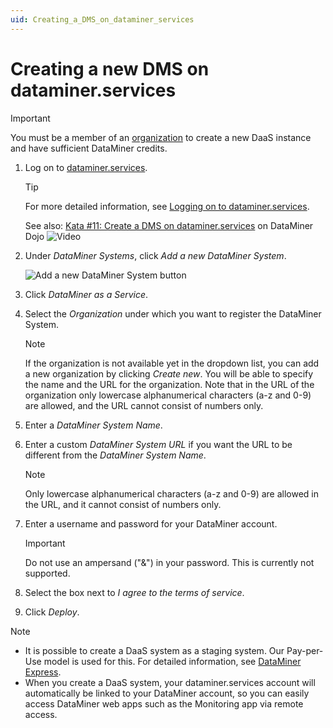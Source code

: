 ```yaml
---
uid: Creating_a_DMS_on_dataminer_services
---
```


# Creating a new DMS on dataminer.services

> [!IMPORTANT]
> You must be a member of an [organization](xref:Pricing_Usage_based_service#organization) to create a new DaaS instance and have sufficient DataMiner credits.

1. Log on to [dataminer.services](https://dataminer.services).

   > [!TIP]
   > For more detailed information, see [Logging on to dataminer.services](xref:Logging_on_to_the_DataMiner_Cloud_Platform).
   >
   > See also: [Kata #11: Create a DMS on dataminer.services](https://community.dataminer.services/courses/kata-11/) on DataMiner Dojo ![Video](~/user-guide/images/video_Duo.png)

1. Under *DataMiner Systems*, click *Add a new DataMiner System*.

   ![Add a new DataMiner System button](~/user-guide/images/daas_create_001.png)

1. Click *DataMiner as a Service*.

1. Select the *Organization* under which you want to register the DataMiner System.

   > [!NOTE]
   > If the organization is not available yet in the dropdown list, you can add a new organization by clicking *Create new*. You will be able to specify the name and the URL for the organization. Note that in the URL of the organization only lowercase alphanumerical characters (a-z and 0-9) are allowed, and the URL cannot consist of numbers only.

1. Enter a *DataMiner System Name*.

1. Enter a custom *DataMiner System URL* if you want the URL to be different from the *DataMiner System Name*.

   > [!NOTE]
   > Only lowercase alphanumerical characters (a-z and 0-9) are allowed in the URL, and it cannot consist of numbers only.

1. Enter a username and password for your DataMiner account.

   > [!IMPORTANT]
   > Do not use an ampersand ("&") in your password. This is currently not supported.

1. Select the box next to *I agree to the terms of service*.

1. Click *Deploy*.

> [!NOTE]
>
> - It is possible to create a DaaS system as a staging system. Our Pay-per-Use model is used for this. For detailed information, see [DataMiner Express](xref:Pricing_Commercial_Models#dataminer-express).
> - When you create a DaaS system, your dataminer.services account will automatically be linked to your DataMiner account, so you can easily access DataMiner web apps such as the Monitoring app via remote access.
